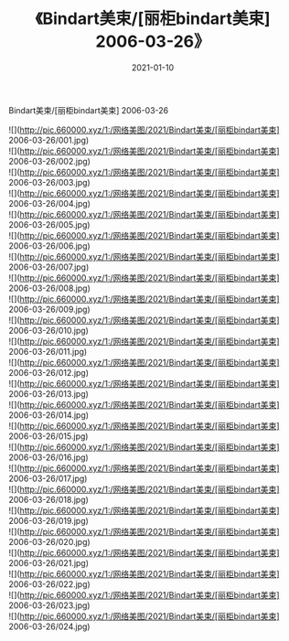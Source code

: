 ﻿---
layout: post
title:  《Bindart美束/[丽柜bindart美束] 2006-03-26》
date:   2021-01-10
img: http://pic.660000.xyz/1:/网络美图/2021/Bindart美束/[丽柜bindart美束] 2006-03-26/000.jpg
categories: [美女, 清纯, 唯美]
---

Bindart美束/[丽柜bindart美束] 2006-03-26

 ![](http://pic.660000.xyz/1:/网络美图/2021/Bindart美束/[丽柜bindart美束] 2006-03-26/001.jpg) <br>![](http://pic.660000.xyz/1:/网络美图/2021/Bindart美束/[丽柜bindart美束] 2006-03-26/002.jpg) <br>![](http://pic.660000.xyz/1:/网络美图/2021/Bindart美束/[丽柜bindart美束] 2006-03-26/003.jpg) <br>![](http://pic.660000.xyz/1:/网络美图/2021/Bindart美束/[丽柜bindart美束] 2006-03-26/004.jpg) <br>![](http://pic.660000.xyz/1:/网络美图/2021/Bindart美束/[丽柜bindart美束] 2006-03-26/005.jpg) <br>![](http://pic.660000.xyz/1:/网络美图/2021/Bindart美束/[丽柜bindart美束] 2006-03-26/006.jpg) <br>![](http://pic.660000.xyz/1:/网络美图/2021/Bindart美束/[丽柜bindart美束] 2006-03-26/007.jpg) <br>![](http://pic.660000.xyz/1:/网络美图/2021/Bindart美束/[丽柜bindart美束] 2006-03-26/008.jpg) <br>![](http://pic.660000.xyz/1:/网络美图/2021/Bindart美束/[丽柜bindart美束] 2006-03-26/009.jpg) <br>![](http://pic.660000.xyz/1:/网络美图/2021/Bindart美束/[丽柜bindart美束] 2006-03-26/010.jpg) <br>![](http://pic.660000.xyz/1:/网络美图/2021/Bindart美束/[丽柜bindart美束] 2006-03-26/011.jpg) <br>![](http://pic.660000.xyz/1:/网络美图/2021/Bindart美束/[丽柜bindart美束] 2006-03-26/012.jpg) <br>![](http://pic.660000.xyz/1:/网络美图/2021/Bindart美束/[丽柜bindart美束] 2006-03-26/013.jpg) <br>![](http://pic.660000.xyz/1:/网络美图/2021/Bindart美束/[丽柜bindart美束] 2006-03-26/014.jpg) <br>![](http://pic.660000.xyz/1:/网络美图/2021/Bindart美束/[丽柜bindart美束] 2006-03-26/015.jpg) <br>![](http://pic.660000.xyz/1:/网络美图/2021/Bindart美束/[丽柜bindart美束] 2006-03-26/016.jpg) <br>![](http://pic.660000.xyz/1:/网络美图/2021/Bindart美束/[丽柜bindart美束] 2006-03-26/017.jpg) <br>![](http://pic.660000.xyz/1:/网络美图/2021/Bindart美束/[丽柜bindart美束] 2006-03-26/018.jpg) <br>![](http://pic.660000.xyz/1:/网络美图/2021/Bindart美束/[丽柜bindart美束] 2006-03-26/019.jpg) <br>![](http://pic.660000.xyz/1:/网络美图/2021/Bindart美束/[丽柜bindart美束] 2006-03-26/020.jpg) <br>![](http://pic.660000.xyz/1:/网络美图/2021/Bindart美束/[丽柜bindart美束] 2006-03-26/021.jpg) <br>![](http://pic.660000.xyz/1:/网络美图/2021/Bindart美束/[丽柜bindart美束] 2006-03-26/022.jpg) <br>![](http://pic.660000.xyz/1:/网络美图/2021/Bindart美束/[丽柜bindart美束] 2006-03-26/023.jpg) <br>![](http://pic.660000.xyz/1:/网络美图/2021/Bindart美束/[丽柜bindart美束] 2006-03-26/024.jpg) <br>